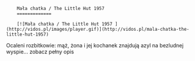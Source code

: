 
        Mała chatka / The Little Hut 1957 
        =============
        
        [![Mała chatka / The Little Hut 1957 ](http://vidos.pl/images/player.gif)](http://vidos.pl/mala-chatka-the-little-hut-1957)
        
        
 Ocaleni rozbitkowie: mąż, żona i jej kochanek znajdują azyl na bezludnej wyspie... zobacz pełny opis
    